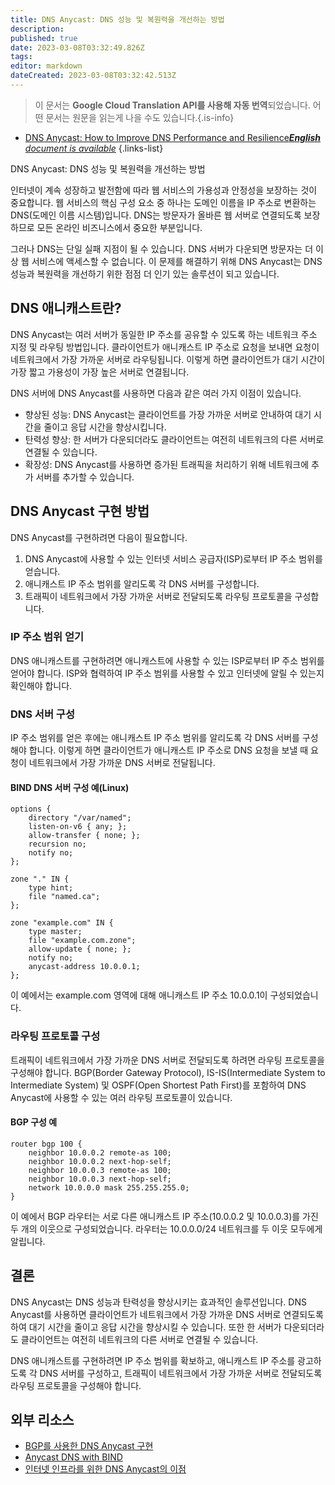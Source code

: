 ```yaml
---
title: DNS Anycast: DNS 성능 및 복원력을 개선하는 방법
description: 
published: true
date: 2023-03-08T03:32:49.826Z
tags: 
editor: markdown
dateCreated: 2023-03-08T03:32:42.513Z
---
```


> 이 문서는 **Google Cloud Translation API를 사용해 자동 번역**되었습니다.
어떤 문서는 원문을 읽는게 나을 수도 있습니다.{.is-info}



- [DNS Anycast: How to Improve DNS Performance and Resilience***English** document is available*](/en/Knowledge-base/Network/dns-anycast-how-to-improve-dns-performance-and-resilience)
{.links-list}

DNS Anycast: DNS 성능 및 복원력을 개선하는 방법

인터넷이 계속 성장하고 발전함에 따라 웹 서비스의 가용성과 안정성을 보장하는 것이 중요합니다. 웹 서비스의 핵심 구성 요소 중 하나는 도메인 이름을 IP 주소로 변환하는 DNS(도메인 이름 시스템)입니다. DNS는 방문자가 올바른 웹 서버로 연결되도록 보장하므로 모든 온라인 비즈니스에서 중요한 부분입니다.

그러나 DNS는 단일 실패 지점이 될 수 있습니다. DNS 서버가 다운되면 방문자는 더 이상 웹 서비스에 액세스할 수 없습니다. 이 문제를 해결하기 위해 DNS Anycast는 DNS 성능과 복원력을 개선하기 위한 점점 더 인기 있는 솔루션이 되고 있습니다.

## DNS 애니캐스트란?

DNS Anycast는 여러 서버가 동일한 IP 주소를 공유할 수 있도록 하는 네트워크 주소 지정 및 라우팅 방법입니다. 클라이언트가 애니캐스트 IP 주소로 요청을 보내면 요청이 네트워크에서 가장 가까운 서버로 라우팅됩니다. 이렇게 하면 클라이언트가 대기 시간이 가장 짧고 가용성이 가장 높은 서버로 연결됩니다.

DNS 서버에 DNS Anycast를 사용하면 다음과 같은 여러 가지 이점이 있습니다.

- 향상된 성능: DNS Anycast는 클라이언트를 가장 가까운 서버로 안내하여 대기 시간을 줄이고 응답 시간을 향상시킵니다.
- 탄력성 향상: 한 서버가 다운되더라도 클라이언트는 여전히 네트워크의 다른 서버로 연결될 수 있습니다.
- 확장성: DNS Anycast를 사용하면 증가된 트래픽을 처리하기 위해 네트워크에 추가 서버를 추가할 수 있습니다.

## DNS Anycast 구현 방법

DNS Anycast를 구현하려면 다음이 필요합니다.

1. DNS Anycast에 사용할 수 있는 인터넷 서비스 공급자(ISP)로부터 IP 주소 범위를 얻습니다.
2. 애니캐스트 IP 주소 범위를 알리도록 각 DNS 서버를 구성합니다.
3. 트래픽이 네트워크에서 가장 가까운 서버로 전달되도록 라우팅 프로토콜을 구성합니다.

### IP 주소 범위 얻기

DNS 애니캐스트를 구현하려면 애니캐스트에 사용할 수 있는 ISP로부터 IP 주소 범위를 얻어야 합니다. ISP와 협력하여 IP 주소 범위를 사용할 수 있고 인터넷에 알릴 수 있는지 확인해야 합니다.

### DNS 서버 구성

IP 주소 범위를 얻은 후에는 애니캐스트 IP 주소 범위를 알리도록 각 DNS 서버를 구성해야 합니다. 이렇게 하면 클라이언트가 애니캐스트 IP 주소로 DNS 요청을 보낼 때 요청이 네트워크에서 가장 가까운 DNS 서버로 전달됩니다.

#### BIND DNS 서버 구성 예(Linux)

```shell
options {
    directory "/var/named";
    listen-on-v6 { any; };
    allow-transfer { none; };
    recursion no;
    notify no;
};

zone "." IN {
    type hint;
    file "named.ca";
};

zone "example.com" IN {
    type master;
    file "example.com.zone";
    allow-update { none; };
    notify no;
    anycast-address 10.0.0.1;
};
```

이 예에서는 example.com 영역에 대해 애니캐스트 IP 주소 10.0.0.1이 구성되었습니다.

### 라우팅 프로토콜 구성

트래픽이 네트워크에서 가장 가까운 DNS 서버로 전달되도록 하려면 라우팅 프로토콜을 구성해야 합니다. BGP(Border Gateway Protocol), IS-IS(Intermediate System to Intermediate System) 및 OSPF(Open Shortest Path First)를 포함하여 DNS Anycast에 사용할 수 있는 여러 라우팅 프로토콜이 있습니다.

#### BGP 구성 예

```shell
router bgp 100 {
    neighbor 10.0.0.2 remote-as 100;
    neighbor 10.0.0.2 next-hop-self;
    neighbor 10.0.0.3 remote-as 100;
    neighbor 10.0.0.3 next-hop-self;
    network 10.0.0.0 mask 255.255.255.0;
}
```

이 예에서 BGP 라우터는 서로 다른 애니캐스트 IP 주소(10.0.0.2 및 10.0.0.3)를 가진 두 개의 이웃으로 구성되었습니다. 라우터는 10.0.0.0/24 네트워크를 두 이웃 모두에게 알립니다.

## 결론

DNS Anycast는 DNS 성능과 탄력성을 향상시키는 효과적인 솔루션입니다. DNS Anycast를 사용하면 클라이언트가 네트워크에서 가장 가까운 DNS 서버로 연결되도록 하여 대기 시간을 줄이고 응답 시간을 향상시킬 수 있습니다. 또한 한 서버가 다운되더라도 클라이언트는 여전히 네트워크의 다른 서버로 연결될 수 있습니다.

DNS 애니캐스트를 구현하려면 IP 주소 범위를 확보하고, 애니캐스트 IP 주소를 광고하도록 각 DNS 서버를 구성하고, 트래픽이 네트워크에서 가장 가까운 서버로 전달되도록 라우팅 프로토콜을 구성해야 합니다.

## 외부 리소스

- [BGP를 사용한 DNS Anycast 구현](https://www.cisco.com/c/en/us/support/docs/ip/border-gateway-protocol-bgp/28784-dns-anycast.html)
- [Anycast DNS with BIND](https://www.redhat.com/sysadmin/anycast-dns-bind)
- [인터넷 인프라를 위한 DNS Anycast의 이점](https://dyn.com/blog/benefits-of-dns-anycast-for-internet-infrastructure/)